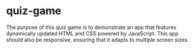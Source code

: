 # quiz-game
The purpose of this quiz game is to demonstrate an app that features dynamically updated HTML and CSS powered by JavaScript. This app should also be responsive, ensuring that it adapts to multiple screen sizes.
